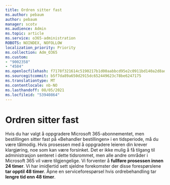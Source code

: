 ```yaml
---
title: Ordren sitter fast
ms.author: pebaum
author: pebaum
manager: scotv
ms.audience: Admin
ms.topic: article
ms.service: o365-administration
ROBOTS: NOINDEX, NOFOLLOW
localization_priority: Priority
ms.collection: Adm_O365
ms.custom:
- "9002358"
- "4584"
ms.openlocfilehash: f7178f321614c5190217b1d00aabbcd95e2c0911bd140a2d8ad455665ac5b73b
ms.sourcegitcommit: b5f7da89a650d2915dc652449623c78be6247175
ms.translationtype: MT
ms.contentlocale: nb-NO
ms.lasthandoff: 08/05/2021
ms.locfileid: "53940864"
---
```

# <a name="stuck-on-processing-order"></a>Ordren sitter fast

Hvis du har valgt å oppgradere Microsoft 365-abonnementet, men bestillingen sitter fast på «Behandler bestillingen» i en tidsperiode, må du være tålmodig. Hvis prosessen med å oppgradere leieren din krever klargjøring, noe som kan være forsinket. Det er ikke mulig å få tilgang til administrasjon senteret i dette tidsrommet, men alle andre områder i Microsoft 365 vil være tilgjengelige. Vi forventer å **fullføre prosessen innen 24 timer**. Vi har imidlertid sett sjeldne forekomster der disse forespørslene **tar opptil 48 timer**. Åpne en serviceforespørsel hvis ordrebehandling tar **lengre tid enn 48 timer**.

